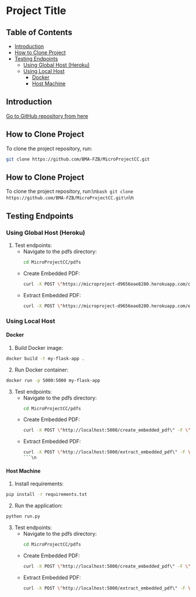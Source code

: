 
# Project Title
## Table of Contents
- [Introduction](#introduction)
- [How to Clone Project](#how-to-clone-project)
- [Testing Endpoints](#testing-endpoints)
  - [Using Global Host (Heroku)](#using-global-host-heroku)
  - [Using Local Host](#using-local-host)
    - [Docker](#docker)
    - [Host Machine](#host-machine)

## Introduction
[Go to GitHub repository from here](https://github.com/BMA-FZB/MicroProjectCC.git)

## How to Clone Project
To clone the project repository, run:
```bash
git clone https://github.com/BMA-FZB/MicroProjectCC.git
```

 ## How to Clone Project
 To clone the project repository, run:\n```bash
 git clone https://github.com/BMA-FZB/MicroProjectCC.git\n```\n

  ## Testing Endpoints

 ### Using Global Host (Heroku)
 1. Test endpoints:
    - Navigate to the pdfs directory:
      ```bash
      cd MicroProjectCC/pdfs
      ```
    - Create Embedded PDF:
      ```bash
      curl -X POST \"https://microproject-d9656eae8280.herokuapp.com/create_embedded_pdf\" -F \"pdf_Base_file=@file1.pdf\" -F \"pdf_files=@file2.pdf\" --output embedded_file.pdf
      ```
    - Extract Embedded PDF: 
      ```bash
      curl -X POST \"https://microproject-d9656eae8280.herokuapp.com/extract_embedded_pdf\" -F \"embedded_file=@embedded_file.pdf\" --output files.zip
      ```

 ### Using Local Host

 #### Docker
 1. Build Docker image:
 ```bash
 docker build -t my-flask-app .
 ```
 2. Run Docker container:
 ```bash
 docker run -p 5000:5000 my-flask-app
 ```
 3. Test endpoints:
    - Navigate to the pdfs directory:
      ```bash
      cd MicroProjectCC/pdfs
      ```
    - Create Embedded PDF:
      ```bash
      curl -X POST \"http://localhost:5000/create_embedded_pdf\" -F \"pdf_Base_file=@file1.pdf\" -F \"pdf_files=@file2.pdf\" --output embedded_file.pdf
      ```
    - Extract Embedded PDF:
      ```bash
      curl -X POST \"http://localhost:5000/extract_embedded_pdf\" -F \"embedded_file=@embedded_file.pdf\" --output files.zip"
      ```\n

 #### Host Machine
 1. Install requirements:
 ```bash
 pip install -r requirements.txt
 ```
 2. Run the application:
 ```bash
 python run.py
 ```
 3. Test endpoints:
    - Navigate to the pdfs directory:
      ```bash
      cd MicroProjectCC/pdfs
      ```
    - Create Embedded PDF:
      ```bash
      curl -X POST \"http://localhost:5000/create_embedded_pdf\" -F \"pdf_Base_file=@file1.pdf\" -F \"pdf_files=@file2.pdf\" --output embedded_file.pdf
      ```
    - Extract Embedded PDF:
      ```bash
      curl -X POST \"http://localhost:5000/extract_embedded_pdf\" -F \"embedded_file=@embedded_file.pdf\" --output files.zip
      ```
